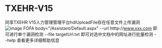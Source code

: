 # TXEHR-V15
同享TXEHR V15人力管理管理平台hdlUploadFile存在任意文件上传漏洞
![image](https://github.com/user-attachments/assets/9fdd432a-a78c-47bb-a58d-71189e8309a3)
FOFA
body="/Assistant/Default.aspx"
--url htttp://www.xxx.com 即可进行单个漏洞检测
--file targetUrl.txt 即可对选中文档中的网址进行批量检测
--help 查看更多详细帮助信息
